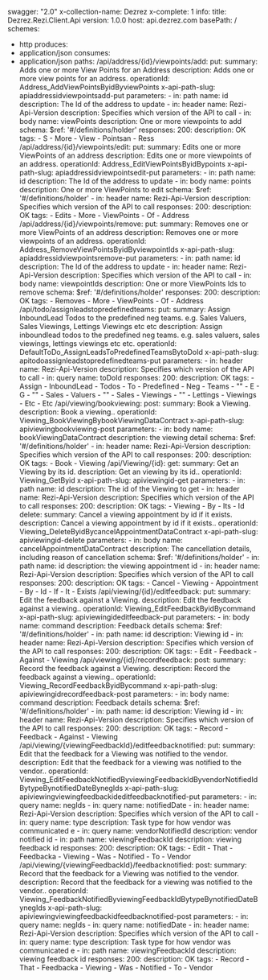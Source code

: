 swagger: "2.0"
x-collection-name: Dezrez
x-complete: 1
info:
  title: Dezrez.Rezi.Client.Api
  version: 1.0.0
host: api.dezrez.com
basePath: /
schemes:
- http
produces:
- application/json
consumes:
- application/json
paths:
  /api/address/{id}/viewpoints/add:
    put:
      summary: Adds one or more View Points for an Address
      description: Adds one or more view points for an address.
      operationId: Address_AddViewPointsByidByviewPoints
      x-api-path-slug: apiaddressidviewpointsadd-put
      parameters:
      - in: path
        name: id
        description: The Id of the address to update
      - in: header
        name: Rezi-Api-Version
        description: Specifies which version of the API to call
      - in: body
        name: viewPoints
        description: One or more viewpoints to add
        schema:
          $ref: '#/definitions/holder'
      responses:
        200:
          description: OK
      tags:
      - S
      - More
      - View
      - Pointsan
      - Ress
  /api/address/{id}/viewpoints/edit:
    put:
      summary: Edits one or more ViewPoints of an address
      description: Edits one or more viewpoints of an address.
      operationId: Address_EditViewPointsByidBypoints
      x-api-path-slug: apiaddressidviewpointsedit-put
      parameters:
      - in: path
        name: id
        description: The Id of the address to update
      - in: body
        name: points
        description: One or more ViewPoints to edit
        schema:
          $ref: '#/definitions/holder'
      - in: header
        name: Rezi-Api-Version
        description: Specifies which version of the API to call
      responses:
        200:
          description: OK
      tags:
      - Edits
      - More
      - ViewPoints
      - Of
      - Address
  /api/address/{id}/viewpoints/remove:
    put:
      summary: Removes one or more ViewPoints of an address
      description: Removes one or more viewpoints of an address.
      operationId: Address_RemoveViewPointsByidByviewpointIds
      x-api-path-slug: apiaddressidviewpointsremove-put
      parameters:
      - in: path
        name: id
        description: The Id of the address to update
      - in: header
        name: Rezi-Api-Version
        description: Specifies which version of the API to call
      - in: body
        name: viewpointIds
        description: One or more ViewPoints Ids to remove
        schema:
          $ref: '#/definitions/holder'
      responses:
        200:
          description: OK
      tags:
      - Removes
      - More
      - ViewPoints
      - Of
      - Address
  /api/todo/assignleadstopredefinedteams:
    put:
      summary: Assign InboundLead Todos to the predefined neg teams. e.g. Sales Valuers,
        Sales Viewings, Lettings Viewings etc etc
      description: Assign inboundlead todos to the predefined neg teams. e.g. sales
        valuers, sales viewings, lettings viewings etc etc.
      operationId: DefaultToDo_AssignLeadsToPredefinedTeamsBytoDoId
      x-api-path-slug: apitodoassignleadstopredefinedteams-put
      parameters:
      - in: header
        name: Rezi-Api-Version
        description: Specifies which version of the API to call
      - in: query
        name: toDoId
      responses:
        200:
          description: OK
      tags:
      - Assign
      - InboundLead
      - Todos
      - To
      - Predefined
      - Neg
      - Teams
      - ""
      - E
      - G
      - ""
      - Sales
      - Valuers
      - ""
      - Sales
      - Viewings
      - ""
      - Lettings
      - Viewings
      - Etc
      - Etc
  /api/viewing/bookviewing:
    post:
      summary: Book a Viewing.
      description: Book a viewing..
      operationId: Viewing_BookViewingBybookViewingDataContract
      x-api-path-slug: apiviewingbookviewing-post
      parameters:
      - in: body
        name: bookViewingDataContract
        description: the viewing detail
        schema:
          $ref: '#/definitions/holder'
      - in: header
        name: Rezi-Api-Version
        description: Specifies which version of the API to call
      responses:
        200:
          description: OK
      tags:
      - Book
      - Viewing
  /api/Viewing/{id}:
    get:
      summary: Get an Viewing by its id.
      description: Get an viewing by its id..
      operationId: Viewing_GetByid
      x-api-path-slug: apiviewingid-get
      parameters:
      - in: path
        name: id
        description: The id of the Viewing to get
      - in: header
        name: Rezi-Api-Version
        description: Specifies which version of the API to call
      responses:
        200:
          description: OK
      tags:
      - Viewing
      - By
      - Its
      - Id
    delete:
      summary: Cancel a viewing appointment by id if it exists.
      description: Cancel a viewing appointment by id if it exists..
      operationId: Viewing_DeleteByidBycancelAppointmentDataContract
      x-api-path-slug: apiviewingid-delete
      parameters:
      - in: body
        name: cancelAppointmentDataContract
        description: The cancellation details, including reason of cancellation
        schema:
          $ref: '#/definitions/holder'
      - in: path
        name: id
        description: the viewing appointment id
      - in: header
        name: Rezi-Api-Version
        description: Specifies which version of the API to call
      responses:
        200:
          description: OK
      tags:
      - Cancel
      - Viewing
      - Appointment
      - By
      - Id
      - If
      - It
      - Exists
  /api/viewing/{id}/editfeedback:
    put:
      summary: Edit the feedback against a Viewing.
      description: Edit the feedback against a viewing..
      operationId: Viewing_EditFeedbackByidBycommand
      x-api-path-slug: apiviewingideditfeedback-put
      parameters:
      - in: body
        name: command
        description: Feedback details
        schema:
          $ref: '#/definitions/holder'
      - in: path
        name: id
        description: Viewing id
      - in: header
        name: Rezi-Api-Version
        description: Specifies which version of the API to call
      responses:
        200:
          description: OK
      tags:
      - Edit
      - Feedback
      - Against
      - Viewing
  /api/viewing/{id}/recordfeedback:
    post:
      summary: Record the feedback against a Viewing.
      description: Record the feedback against a viewing..
      operationId: Viewing_RecordFeedbackByidBycommand
      x-api-path-slug: apiviewingidrecordfeedback-post
      parameters:
      - in: body
        name: command
        description: Feedback details
        schema:
          $ref: '#/definitions/holder'
      - in: path
        name: id
        description: Viewing id
      - in: header
        name: Rezi-Api-Version
        description: Specifies which version of the API to call
      responses:
        200:
          description: OK
      tags:
      - Record
      - Feedback
      - Against
      - Viewing
  /api/viewing/{viewingFeedbackId}/editfeedbacknotified:
    put:
      summary: Edit that the feedback for a Viewing was notified to the vendor.
      description: Edit that the feedback for a viewing was notified to the vendor..
      operationId: Viewing_EditFeedbackNotifiedByviewingFeedbackIdByvendorNotifiedIdBytypeBynotifiedDateBynegIds
      x-api-path-slug: apiviewingviewingfeedbackideditfeedbacknotified-put
      parameters:
      - in: query
        name: negIds
      - in: query
        name: notifiedDate
      - in: header
        name: Rezi-Api-Version
        description: Specifies which version of the API to call
      - in: query
        name: type
        description: Task type for how vendor was communicated e
      - in: query
        name: vendorNotifiedId
        description: vendor notified id
      - in: path
        name: viewingFeedbackId
        description: viewing feedback id
      responses:
        200:
          description: OK
      tags:
      - Edit
      - That
      - Feedbacka
      - Viewing
      - Was
      - Notified
      - To
      - Vendor
  /api/viewing/{viewingFeedbackId}/feedbacknotified:
    post:
      summary: Record that the feedback for a Viewing was notified to the vendor.
      description: Record that the feedback for a viewing was notified to the vendor..
      operationId: Viewing_FeedbackNotifiedByviewingFeedbackIdBytypeBynotifiedDateBynegIds
      x-api-path-slug: apiviewingviewingfeedbackidfeedbacknotified-post
      parameters:
      - in: query
        name: negIds
      - in: query
        name: notifiedDate
      - in: header
        name: Rezi-Api-Version
        description: Specifies which version of the API to call
      - in: query
        name: type
        description: Task type for how vendor was communicated e
      - in: path
        name: viewingFeedbackId
        description: viewing feedback id
      responses:
        200:
          description: OK
      tags:
      - Record
      - That
      - Feedbacka
      - Viewing
      - Was
      - Notified
      - To
      - Vendor